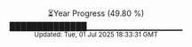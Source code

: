 <p align="center">
⏳Year Progress (49.80 %) <br>
██████████████▁▁▁▁▁▁▁▁▁▁▁▁▁▁▁▁ <br>
<sub>Updated: Tue, 01 Jul 2025 18:33:31 GMT</sub>
</p>

